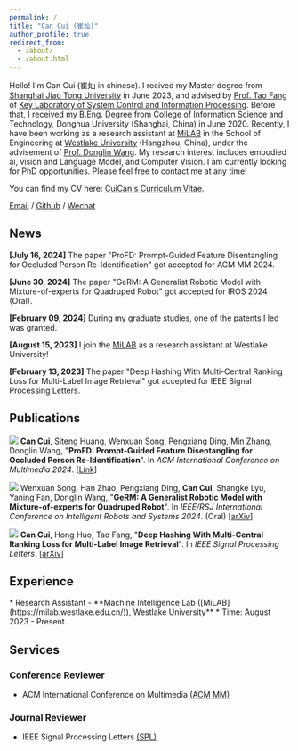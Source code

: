 ```yaml
---
permalink: /
title: "Can Cui (崔灿)"
author_profile: true
redirect_from: 
  - /about/
  - /about.html
---
```


Hello! I'm Can Cui (崔灿 in chinese). I recived my Master degree from [Shanghai Jiao Tong University](https://en.sjtu.edu.cn/) in June 2023, and advised by [Prof. Tao Fang](https://automation.sjtu.edu.cn/FANGTao) of [Key Laboratory of System Control and Information Processing](http://www.scip.sjtu.edu.cn/). Before that, I received my B.Eng. Degree from College of Information Science and Technology, Donghua University (Shanghai, China) in June 2020. Recently, I have been working as a research assistant at [MiLAB](https://milab.westlake.edu.cn/) in the School of Engineering at [Westlake University](https://en.westlake.edu.cn/) (Hangzhou, China), under the advisement of [Prof. Donglin Wang](https://www.westlake.edu.cn/faculty/donglin-wang.html). My research interest includes embodied ai, vision and Language Model, and Computer Vision. I am currently looking for PhD opportunities. Please feel free to contact me at any time!


You can find my CV here: [CuiCan's Curriculum Vitae](../assets/Curriculum_Vitae.pdf).

[Email](mailto:cuican@westlake.edu.cn) / [Github](https://github.com/Cuixxx) / [Wechat](../images/wechat.jpg)

<h2 id='news'>News</h2>

**[July 16, 2024]** The paper "ProFD: Prompt-Guided Feature Disentangling for Occluded Person Re-Identification" got accepted for ACM MM 2024.

**[June 30, 2024]** The paper "GeRM: A Generalist Robotic Model with Mixture-of-experts for Quadruped Robot"  got accepted for IROS 2024 (Oral).

**[February 09, 2024]** During my graduate studies, one of the patents I led was granted.

**[August 15, 2023]** I join the [MiLAB](https://milab.westlake.edu.cn/) as a research assistant at Westlake University!

**[February 13, 2023]** The paper "Deep Hashing With Multi-Central Ranking Loss for Multi-Label Image Retrieval"  got accepted for IEEE Signal Processing Letters.



<h2 id='publications'>Publications</h2>

<img src="https://img.shields.io/badge/ACM MM-2024-blue?style=flat-square">  **Can Cui**, Siteng Huang, Wenxuan Song, Pengxiang Ding, Min Zhang, Donglin Wang, &quot;**ProFD: Prompt-Guided Feature Disentangling for Occluded Person Re-Identification**&quot;. In *ACM International Conference on Multimedia  2024*. [[Link](https://openreview.net/pdf?id=o2axlPlXYY)]

<img src="https://img.shields.io/badge/IROS-2024-blue?style=flat-square"> Wenxuan Song, Han Zhao, Pengxiang Ding, **Can Cui**, Shangke Lyu, Yaning Fan, Donglin Wang, &quot;**GeRM: A Generalist Robotic Model with Mixture-of-experts for Quadruped Robot**&quot;. In *IEEE/RSJ International Conference on Intelligent Robots and Systems 2024*. (Oral) [[arXiv](https://arxiv.org/pdf/2403.13358)]

<img src="https://img.shields.io/badge/SPL-2023-green?style=flat-square">  **Can Cui**, Hong Huo, Tao Fang, &quot;**Deep Hashing With Multi-Central Ranking Loss for Multi-Label Image Retrieval**&quot;. In *IEEE Signal Processing Letters*. [[arXiv](https://drive.google.com/file/d/1GTJwfqyC0vtVkbe0SoOHWMNptvSbfnkw/view)]

<h2 id='experience'>Experience</h2>
* Research Assistant - **Machine Intelligence Lab ([MiLAB](https://milab.westlake.edu.cn/)), Westlake University**
  * Time: August 2023 - Present.
<h2 id='services'>Services</h2>

### Conference Reviewer

* ACM International Conference on Multimedia [(ACM MM)](https://2024.acmmm.org/)

### Journal Reviewer

* IEEE Signal Processing Letters [(SPL)](https://ieeexplore.ieee.org/xpl/mostRecentIssue.jsp?punumber=97)

